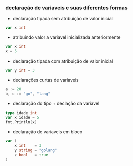 ### declaração de variaveis e suas diferentes formas

- declaração tipada sem atribuição de valor inicial

```go
var x int
```

- atribuindo valor a variavel inicializada anteriormente

```go
var x int
x = 5
```

- declaração tipada com atribuição de valor inicial

```go
var y int = 3
```

- declarações curtas de variaveis

```go	
a := 20
b, c := "go", "lang"
```


- declaração do tipo + declação da variavel

```go	
type idade int
var x idade = 5
fmt.Println(x)
```


- declaração de variaveis em bloco

```go
var (
	x int    = 3
	y string = "golang"
	z bool   = true
)
```
	
